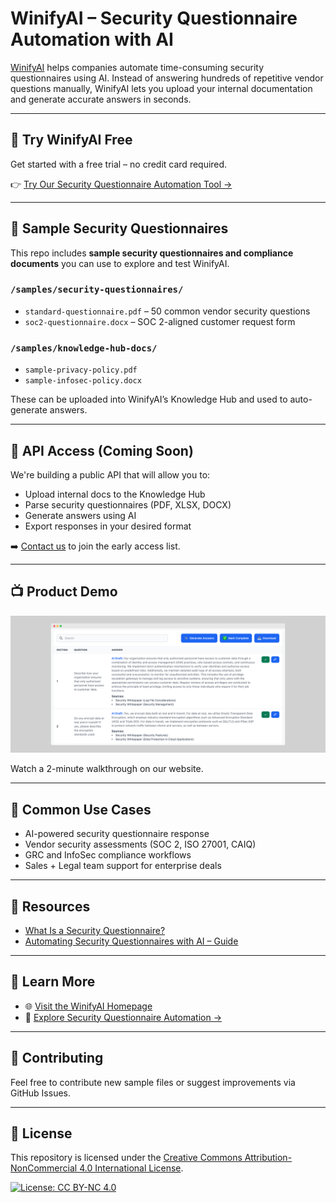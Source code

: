# WinifyAI – Security Questionnaire Automation with AI

[WinifyAI](https://www.winifyai.com/) helps companies automate time-consuming security questionnaires using AI. Instead of answering hundreds of repetitive vendor questions manually, WinifyAI lets you upload your internal documentation and generate accurate answers in seconds.

---

## 🚀 Try WinifyAI Free

Get started with a free trial – no credit card required.

👉 [Try Our Security Questionnaire Automation Tool →](https://www.winifyai.com/features/security-questionnaire-automation/)

---

## 🧪 Sample Security Questionnaires

This repo includes **sample security questionnaires and compliance documents** you can use to explore and test WinifyAI.

### `/samples/security-questionnaires/`
- `standard-questionnaire.pdf` – 50 common vendor security questions
- `soc2-questionnaire.docx` – SOC 2-aligned customer request form

### `/samples/knowledge-hub-docs/`
- `sample-privacy-policy.pdf`
- `sample-infosec-policy.docx`

These can be uploaded into WinifyAI’s Knowledge Hub and used to auto-generate answers.

---

## 🔌 API Access (Coming Soon)

We're building a public API that will allow you to:
- Upload internal docs to the Knowledge Hub
- Parse security questionnaires (PDF, XLSX, DOCX)
- Generate answers using AI
- Export responses in your desired format

➡️ [Contact us](https://www.winifyai.com/contact/) to join the early access list.

---

## 📺 Product Demo

![WinifyAI Screenshot](media/winifyai_ui_1.png)

Watch a 2-minute walkthrough on our website.

---

## 🧠 Common Use Cases

- AI-powered security questionnaire response
- Vendor security assessments (SOC 2, ISO 27001, CAIQ)
- GRC and InfoSec compliance workflows
- Sales + Legal team support for enterprise deals

---

## 📎 Resources

- [What Is a Security Questionnaire?](https://www.winifyai.com/blog/security-questionnaire)
- [Automating Security Questionnaires with AI – Guide](https://www.winifyai.com/blog/how-to-automate-security-questionnaires)

---

## 🔗 Learn More

- 🌐 [Visit the WinifyAI Homepage](https://www.winifyai.com/)
- 📄 [Explore Security Questionnaire Automation →](https://www.winifyai.com/features/security-questionnaire-automation/)

---

## 💬 Contributing

Feel free to contribute new sample files or suggest improvements via GitHub Issues.

---

## 📜 License

This repository is licensed under the [Creative Commons Attribution-NonCommercial 4.0 International License](https://creativecommons.org/licenses/by-nc/4.0/).

[![License: CC BY-NC 4.0](https://img.shields.io/badge/License-CC%20BY--NC%204.0-lightgrey.svg)](https://creativecommons.org/licenses/by-nc/4.0/)
